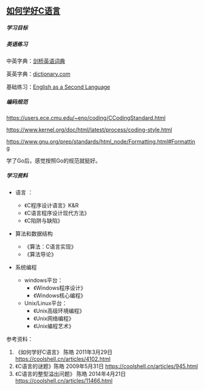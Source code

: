 ## [如何学好C语言](https://coolshell.cn/articles/4102.html)

##### 学习目标



##### 英语练习

中英字典：[剑桥英语词典](https://dictionary.cambridge.org/) 

英英字典：[dictionary.com](https://www.dictionary.com/)

基础练习：[English as a Second Language](https://www.rong-chang.com/)



##### 编码规范

https://users.ece.cmu.edu/~eno/coding/CCodingStandard.html

https://www.kernel.org/doc/html/latest/process/coding-style.html

https://www.gnu.org/prep/standards/html_node/Formatting.html#Formatting

学了Go后，感觉按照Go的规范就挺好。



##### 学习资料

- 语言 ： 

  -  《C程序设计语言》K&R
  - 《C语言程序设计现代方法》
  - 《C陷阱与缺陷》

- 算法和数据结构

  - 《算法：C语言实现》
  - 《算法导论》

- 系统编程

  - windows平台：
      - 《Windows程序设计》
      - 《Windows核心编程》
  - Unix/Linux平台：
      - 《Unix高级环境编程》
      - 《Unix网络编程》
      - 《Unix编程艺术》
  
  

参考资料：

1. 《如何学好C语言》 陈皓 2011年3月29日  https://coolshell.cn/articles/4102.html
2. 《C语言的谜题》陈皓 2009年5月31日  https://coolshell.cn/articles/945.html
3. 《C语言的整型溢出问题》 陈皓 2014年4月21日  https://coolshell.cn/articles/11466.html







